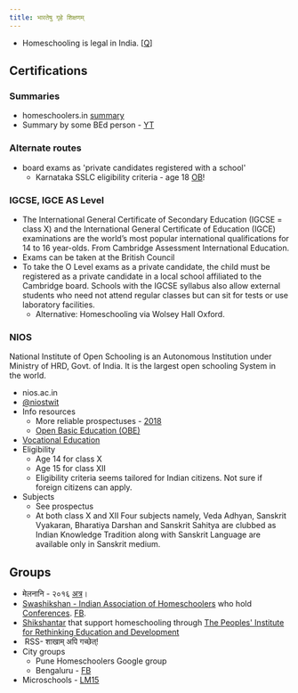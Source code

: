 ```yaml
---
title: भारतेषु गृहे शिक्षणम् 
---
```


- Homeschooling is legal in India. \[[Q](https://www.quora.com/Is-homeschooling-legal-in-India)\]

## Certifications

### Summaries
- homeschoolers.in [summary](http://homeschoolers.in/boards-and-homeschoolers/)
- Summary by some BEd person - [YT](https://www.youtube.com/watch?v=j6wj8jKArvU)

### Alternate routes
- board exams as 'private candidates registered with a school'
  - Karnataka SSLC eligibility criteria - age 18 [OB](http://www.onlinebangalore.com/educ/sslc/freq1.html)!

### IGCSE, IGCE AS Level
- The International General Certificate of Secondary Education (IGCSE = class X) and the International General Certificate of Education (IGCE) examinations are the world’s most popular international qualifications for 14  to 16 year-olds. From Cambridge Assessment International Education. 
- Exams can be taken at the British Council
- To take the O Level exams as a private candidate, the child must be registered as a private candidate in a local school affiliated to the Cambridge board. Schools with the IGCSE syllabus also allow external students who need not attend regular classes but can sit for tests or use laboratory facilities.
  - Alternative: Homeschooling via Wolsey Hall Oxford.

### NIOS
National Institute of Open Schooling is an Autonomous Institution under Ministry of HRD, Govt. of India. It is the largest open schooling System in the world. 
- nios.ac.in
- [@niostwit](https://twitter.com/niostwit)
- Info resources
  - More reliable prospectuses - [2018](https://nios.ac.in/media/documents/prospectus/ACADEMIC_PROSPECTUS_2018_19_FINAL.pdf)
  - [Open Basic Education (OBE)](http://www.nios.ac.in/departmentsunits/academic/open-basic-education-(obe).aspx)
- [Vocational Education](http://www.nios.ac.in/departmentsunits/vocational-education.aspx)
- Eligibility
  - Age 14 for class X
  - Age 15 for class XII
  - Eligibility criteria seems tailored for Indian citizens. Not sure if foreign citizens can apply.
- Subjects
  - See prospectus
  - At both class X and XII Four subjects namely, Veda Adhyan, Sanskrit Vyakaran, Bharatiya Darshan and Sanskrit Sahitya are clubbed as Indian Knowledge Tradition along with Sanskrit Language are available only in Sanskrit medium.                

## Groups

- मेलनानि \- २०१६ [अत्र](https://svargaonearth.wordpress.com/2016/03/04/bye-bye-to-bras/comment-page-1/#comment-62)।
- [Swashikshan - Indian Association of Homeschoolers](http://homeschoolers.in/) who hold [Conferences](http://homeschoolers.in/indian-homeschoolers-conference-2014/). [FB](https://www.facebook.com/pg/swashikshan/posts/).
- [Shikshantar](http://www.swaraj.org/shikshantar/) that support homeschooling through [The Peoples' Institute for Rethinking Education and Development](http://www.swaraj.org/shikshantar/resisting.html)
-  RSS- शाखाम् अपि गच्छेत्! 
- City groups
    - Pune Homeschoolers Google group
    - Bengaluru - [FB](https://www.facebook.com/groups/bangalorehomeschoolers/)
- Microschools - [LM15](http://www.livemint.com/Sundayapp/r8ESEnsr0UOnU0KiXDJT6M/Micro-schools-Going-beyond-textbooks.html)
